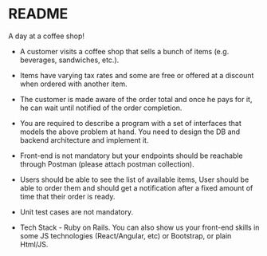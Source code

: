 # README

A day at a coffee shop!

- A customer visits a coffee shop that sells a bunch of items (e.g. beverages, sandwiches, etc.).

- Items have varying tax rates and some are free or offered at a discount when ordered with another item.

- The customer is made aware of the order total and once he pays for it, he can wait until notified of the order completion.

- You are required to describe a program with a set of interfaces that models the above problem at hand. You need to design the DB and backend architecture and implement it. 
- Front-end is not mandatory but your endpoints should be reachable through Postman (please attach postman collection).

- Users should be able to see the list of available items, User should be able to order them and should get a notification after a fixed amount of time that their order is ready.

- Unit test cases are not mandatory.

- Tech Stack - Ruby on Rails. You can also show us your front-end skills in some JS technologies (React/Angular, etc) or Bootstrap, or plain Html/JS.

